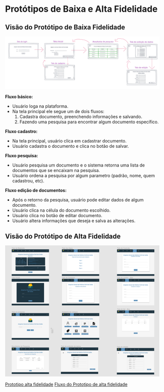 # Protótipos de Baixa e Alta Fidelidade

## Visão do Protótipo de Baixa Fidelidade
 

[![Prototipo baixa fidelidade](./imagens/prototipo_baixa_fidelidade.png)](./imagens/prototipo_baixa_fidelidade.png)

**Fluxo básico:**  

- Usuário loga na plataforma.    
- Na tela principal ele segue um de dois fluxos:  
  1. Cadastra documento, preenchendo informações e salvando.  
  2. Fazendo uma pesquisa para encontrar algum documento específico.  

**Fluxo cadastro:**  

- Na tela principal, usuário clica em cadastrar documento.  
- Usuário cadastra o documento e clica no botão de salvar.  

**Fluxo pesquisa:**  

- Usuário pesquisa um documento e o sistema retorna uma lista de documentos que se encaixam na pesquisa.  
- Usuário ordena a pesquisa por algum parametro (padrão, nome, quem cadastrou, etc).  

**Fluxo edição de documentos:**  

- Após o retorno da pesquisa, usuário pode editar dados de algum documento.  
- Usuário clica na célula do documento escolhido.  
- Usuário clica no botão de editar documento.  
- Usuário altera informações que deseja e salva as alterações.  

## Visão do Protótipo de Alta Fidelidade
 

[![Prototipo alta fidelidade](prototipo_de_alta_fidelidade.png)](prototipo_de_alta_fidelidade.png)

[Prototipo alta fidelidade](https://www.figma.com/file/7gywhAH9dCXLf194dcXNn8/SysArq?node-id=0%3A1)
[Fluxo do Prototipo de alta fidelidade](https://www.figma.com/proto/7gywhAH9dCXLf194dcXNn8/SysArq?node-id=14%3A7&scaling=scale-down&page-id=0%3A1&starting-point-node-id=14%3A7
)
